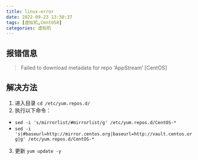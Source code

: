 ```yaml
---
title: linux-error
date: 2022-09-23 13:50:37
tags: [虚拟机,CentOS8]
categories: 虚拟机
---
```


## 报错信息
>Failed to download metadata for repo ‘AppStream’ [CentOS]

## 解决方法
1. 进入目录 `cd /etc/yum.repos.d/`
2. 执行以下命令：
  - `sed -i 's/mirrorlist/#mirrorlist/g' /etc/yum.repos.d/CentOS-*`
  - `sed -i 's|#baseurl=http://mirror.centos.org|baseurl=http://vault.centos.org|g' /etc/yum.repos.d/CentOS-*`
3. 更新 `yum update -y`